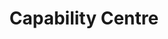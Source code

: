---
layout: resources
title: Capability Centre
file_url: /media-centre/
breadcrumb: Capability Centre
pagination: 
  enabled: true
  sort_reverse: true
---